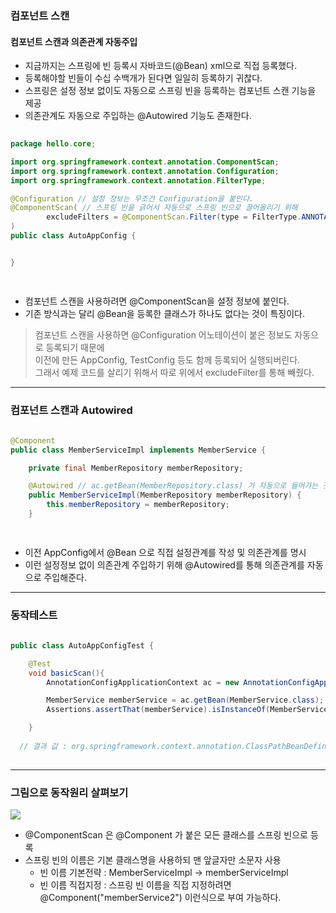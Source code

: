 ### 컴포넌트 스캔
#### 컴포넌트 스캔과 의존관계 자동주입
* 지금까지는 스프링에 빈 등록시 자바코드(@Bean) xml<bean>으로 직접 등록했다.
* 등록해야할 빈들이 수십 수백개가 된다면 일일히 등록하기 귀찮다.
* 스프링은 설정 정보 없이도 자동으로 스프링 빈을 등록하는 컴포넌트 스캔 기능을 제공
* 의존관계도 자동으로 주입하는 @Autowired 기능도 존재한다.
  
``` java
  
package hello.core;

import org.springframework.context.annotation.ComponentScan;
import org.springframework.context.annotation.Configuration;
import org.springframework.context.annotation.FilterType;

@Configuration // 설정 정보는 무조건 Configuration을 붙인다.
@ComponentScan( // 스프링 빈을 긁어서 자동으로 스프링 빈으로 끌어올리기 위해
        excludeFilters = @ComponentScan.Filter(type = FilterType.ANNOTATION, classes = Configuration.class)
)
public class AutoAppConfig {


}

  
```

* 컴포넌트 스캔을 사용하려면 @ComponentScan을 설정 정보에 붙인다.
* 기존 방식과는 달리 @Bean을 등록한 클래스가 하나도 없다는 것이 특징이다. 
  
> 컴포넌트 스캔을 사용하면 @Configuration 어노테이션이 붙은 정보도 자동으로 등록되기 때문에 <br>
> 이전에 만든 AppConfig, TestConfig 등도 함께 등록되어 실행되버린다. <br>
> 그래서 예제 코드를 살리기 위해서 따로 위에서 excludeFilter를 통해 빼줬다.

----

### 컴포넌트 스캔과 Autowired
  
``` java
  
@Component
public class MemberServiceImpl implements MemberService {

    private final MemberRepository memberRepository;

    @Autowired // ac.getBean(MemberRepository.class) 가 자동으로 들어가는 것과 같다
    public MemberServiceImpl(MemberRepository memberRepository) {
        this.memberRepository = memberRepository;
    }

  
```
  
* 이전 AppConfig에서 @Bean 으로 직접 설정관계를 작성 및 의존관계를 명시
* 이런 설정정보 없이 의존관계 주입하기 위해 @Autowired를 통해 의존관계를 자동으로 주입해준다.
  
----
  
### 동작테스트
  
``` java
  
public class AutoAppConfigTest {

    @Test
    void basicScan(){
        AnnotationConfigApplicationContext ac = new AnnotationConfigApplicationContext(AutoAppConfig.class);

        MemberService memberService = ac.getBean(MemberService.class);
        Assertions.assertThat(memberService).isInstanceOf(MemberService.class);

    }  
  
  // 결과 값 : org.springframework.context.annotation.ClassPathBeanDefinitionScanner 부분이 표시되며 정상적으로 빈등록된다.
  
```
  
----
  
### 그림으로 동작원리 살펴보기

<img src = https://user-images.githubusercontent.com/32288986/129160553-41ee826e-a7cc-4db0-b41f-f0e1b397febf.png>

* @ComponentScan 은 @Component 가 붙은 모든 클래스를 스프링 빈으로 등록
* 스프링 빈의 이름은 기본 클래스명을 사용하되 맨 앞글자만 소문자 사용
  * 빈 이름 기본전략 : MemberServiceImpl -> memberServiceImpl
  * 빈 이름 직접지정 : 스프링 빈 이름을 직접 지정하려면 @Component("memberService2") 이런식으로 부여 가능하다.

  
  









